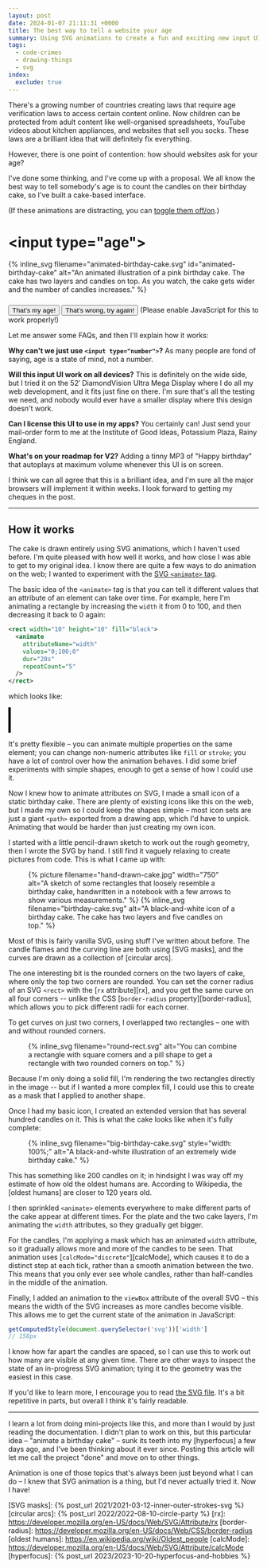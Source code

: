 ```yaml
---
layout: post
date: 2024-01-07 21:11:31 +0000
title: The best way to tell a website your age
summary: Using SVG animations to create a fun and exciting new input UI.
tags:
  - code-crimes
  - drawing-things
  - svg
index:
  exclude: true
---
```

There's a growing number of countries creating laws that require age verification laws to access certain content online.
Now children can be protected from adult content like well-organised spreadsheets, YouTube videos about kitchen appliances, and websites that sell you socks.
These laws are a brilliant idea that will definitely fix everything.

However, there is one point of contention: how should websites ask for your age?

I've done some thinking, and I've come up with a proposal.
We all know the best way to tell somebody's age is to count the candles on their birthday cake, so I've built a cake-based interface.

<style type="x-text/scss">
  $width: calc(100vw - 3 * #{$default-padding} - env(safe-area-inset-left) - env(safe-area-inset-right) - 6px);

  #cakeInput {

    /* Imagine we want a layout like this, where W is the full width of
     * the window, T is the text, and C is the cake.
     *
     *      WWWWWWWWWWWW|WWWWWWWWWWWW
     *          TTTTTTTT|TTTTTTTT
     *       CCCCCCCCCCC|CCCCCCCCCCC
     *
     * By default, the cake will be aligned flush left with the text:
     *
     *      WWWWWWWWWWWW|WWWWWWWWWWWW
     *          TTTTTTTT|TTTTTTTT
     *          CCCCCCCCCCC|CCCCCCCCCCC
     *
     * But we want it pushing against the left-hand side of the window.
     * Then we work out the margin we need to push it left by by taking
     * the difference of half the width of the cake, and half the width
     * of the text.
     *
     *      WWWWWWWWWWWW|WWWWWWWWWWWW
     *          TTTTTTTT|TTTTTTTT
     *          ^^^^^^^^
     *           = 50%
     *
     *       CCCCCCCCCCC|CCCCCCCCCCC
     *       ^^^^^^^^^^^
     *        = #{$width} / 2
     *
     */

    width: $width;
    margin-left:  calc(-1 * (#{$width} / 2 - 50%));
    background: #ff00d022;
    border: 3px solid #ff00d0;
    border-radius: 10px;
    text-align: center;
    font-family: 'Comic Sans MS', 'Comic Sans', sans-serif;
    color: #ff00d0;
    padding-bottom: 1em;
    padding-left: $default-padding;
    overflow: scroll;

    display: inline-block;

    h1 {
      color: #ff00d0;
    }

    @media screen and (max-width: $max-width + $default-padding * 2) {
      margin-left:  0;
      margin-right: 0;
    }

    button {
      background: #ff00d0;
      color: white;
      font-size: 1.2em;
      border-radius: 10px;
      padding: 3px 10px;
      border: 3px solid #ff00d0;
      font-family: 'Comic Sans MS', 'Comic Sans', sans-serif;
    }

    button:active {
      translate: 0 3px;
    }
  }
</style>

<p id="reducedMotionWarning">
  (If these animations are distracting, you can <a onclick="script:toggleAllAnimations()" style="cursor: pointer; text-decoration: underline">toggle them off/on</a>.)
</p>

<div id="cakeInput">
  <h1>&lt;input type="age"&gt;</h1>

  {%
    inline_svg
    filename="animated-birthday-cake.svg"
    id="animated-birthday-cake"
    alt="An animated illustration of a pink birthday cake. The cake has two layers and candles on top. As you watch, the cake gets wider and the number of candles increases."
  %}

  <h3 id="age">
  </h3>

  <button onclick="script:document.querySelector('svg').pauseAnimations();">
    That’s my age!
  </button>

  <button onclick="script:restartAnimation();">
    That’s wrong, try again!
  </button>

  <noscript>
    (Please enable JavaScript for this to work properly!)
  </noscript>
</div>

<script>
  function restartAnimation() {
    const currentSvg = document.querySelector('svg#animated-birthday-cake');

    const newSvg = currentSvg.cloneNode(true);  /* deep = true */

    currentSvg.after(newSvg);
    currentSvg.remove();
  }

  function getCurrentAge() {
    const width = getComputedStyle(document.querySelector('svg#animated-birthday-cake'))['width'];
    const pixels = Number(width.replace(/px/, ''));

    const candleCount = Math.floor((pixels - 50) / 2 / 10) - 2;

    if (candleCount <= 1) {
      document.querySelector("#age").innerHTML = "You were only just born!";
    } else {
      document.querySelector("#age").innerHTML = `You are ${candleCount} years old!`;
    }
  }

  function toggleAllAnimations() {
    document.querySelectorAll("svg").forEach(svg => svg.pauseAnimations());
  }

  window.onload = function() {
    const isReduced =
      window.matchMedia(`(prefers-reduced-motion: reduce)`) === true |
      window.matchMedia(`(prefers-reduced-motion: reduce)`).matches === true;

    if (!!isReduced) {
      toggleAllAnimations();
      document.querySelector("#reducedMotionWarning").innerHTML = "(You have the “prefers reduced motion” setting, so I’ve disabled the animations. If you want to see them, you can <a onclick=\"script:toggleAllAnimations()\" style=\"cursor: pointer; text-decoration: underline;\">toggle them on/off</a>.)"
    }

    window.setInterval(getCurrentAge, 10);
  }
</script>

Let me answer some FAQs, and then I'll explain how it works:

**Why can't we just use `<input type="number">`?**
As many people are fond of saying, age is a state of mind, not a number.

**Will this input UI work on all devices?**
This is definitely on the wide side, but I tried it on the 52′ DiamondVision Ultra Mega Display where I do all my web development, and it fits just fine on there.
I'm sure that's all the testing we need, and nobody would ever have a smaller display where this design doesn't work.

**Can I license this UI to use in my apps?**
You certainly can!
Just send your mail-order form to me at the Institute of Good Ideas, Potassium Plaza, Rainy England.

**What's on your roadmap for V2?**
Adding a tinny MP3 of "Happy birthday" that autoplays at maximum volume whenever this UI is on screen.

I think we can all agree that this is a brilliant idea, and I'm sure all the major browsers will implement it within weeks.
I look forward to getting my cheques in the post.

[trunarla]: https://www.instagram.com/mewtru/

---

## How it works

The cake is drawn entirely using SVG animations, which I haven't used before.
I'm quite pleased with how well it works, and how close I was able to get to my original idea.
I know there are quite a few ways to do animation on the web; I wanted to experiment with the [SVG `<animate>` tag][animate].

The basic idea of the `<animate>` tag is that you can tell it different values that an attribute of an element can take over time.
For example, here I'm animating a rectangle by increasing the `width` it from 0 to 100, and then decreasing it back to 0 again:

```xml
<rect width="10" height="10" fill="black">
  <animate
    attributeName="width"
    values="0;100;0"
    dur="20s"
    repeatCount="5"
  />
</rect>
```

which looks like:

<svg xmlns="http://www.w3.org/2000/svg" xmlns:xlink="http://www.w3.org/1999/xlink" viewBox="0 0 100 10" width="100%">
  <rect width="100" height="100" fill="black">
    <animate
      attributeName="width"
      values="0;100;0"
      dur="20s"
      repeatCount="indefinite"
    />
  </rect>
</svg>

It's pretty flexible – you can animate multiple properties on the same element; you can change non-numeric attributes like `fill` or `stroke`; you have a lot of control over how the animation behaves.
I did some brief experiments with simple shapes, enough to get a sense of how I could use it.

Now I knew how to animate attributes on SVG, I made a small icon of a static birthday cake.
There are plenty of existing icons like this on the web, but I made my own so I could keep the shapes simple – most icon sets are just a giant `<path>` exported from a drawing app, which I'd have to unpick.
Animating that would be harder than just creating my own icon.

I started with a little pencil-drawn sketch to work out the rough geometry, then I wrote the SVG by hand.
I still find it vaguely relaxing to create pictures from code.
This is what I came up with:

<style type="x-text/scss">
  #two_columns {
    display: grid;
    grid-template-columns: 2fr 1fr;
    grid-gap: $default-grid-gap;
    align-items: center;
  }
</style>

<figure id="two_columns">
  {%
    picture
    filename="hand-drawn-cake.jpg"
    width="750"
    alt="A sketch of some rectangles that loosely resemble a birthday cake, handwritten in a notebook with a few arrows to show various measurements."
  %}
  {%
    inline_svg
    filename="birthday-cake.svg"
    alt="A black-and-white icon of a birthday cake. The cake has two layers and five candles on top."
  %}
</figure>

Most of this is fairly vanilla SVG, using stuff I've written about before.
The candle flames and the curving line are both using [SVG masks], and the curves are drawn as a collection of [circular arcs].

The one interesting bit is the rounded corners on the two layers of cake, where only the top two corners are rounded.
You can set the corner radius of an SVG `<rect>` with the [`rx` attribute][rx], and you get the same curve on all four corners -- unlike the CSS [`border-radius` property][border-radius], which allows you to pick different radii for each corner.

To get curves on just two corners, I overlapped two rectangles – one with and without rounded corners.

<figure>
  {%
    inline_svg
    filename="round-rect.svg"
    alt="You can combine a rectangle with square corners and a pill shape to get a rectangle with two rounded corners on top."
  %}
</figure>

Because I'm only doing a solid fill, I'm rendering the two rectangles directly in the image -- but if I wanted a more complex fill, I could use this to create as a mask that I applied to another shape.

Once I had my basic icon, I created an extended version that has several hundred candles on it.
This is what the cake looks like when it's fully complete:

<figure class="wide_img">
  {%
    inline_svg
    filename="big-birthday-cake.svg"
    style="width: 100%;"
    alt="A black-and-white illustration of an extremely wide birthday cake."
  %}
</figure>

This has something like 200 candles on it; in hindsight I was way off my estimate of how old the oldest humans are.
According to Wikipedia, the [oldest humans] are closer to 120 years old.

I then sprinkled `<animate>` elements everywhere to make different parts of the cake appear at different times.
For the plate and the two cake layers, I'm animating the `width` attributes, so they gradually get bigger.

For the candles, I'm applying a mask which has an animated `width` attribute, so it gradually allows more and more of the candles to be seen.
That animation uses [`calcMode="discrete"`][calcMode], which causes it to do a distinct step at each tick, rather than a smooth animation between the two.
This means that you only ever see whole candles, rather than half-candles in the middle of the animation.

Finally, I added an animation to the `viewBox` attribute of the overall SVG – this means the width of the SVG increases as more candles become visible.
This allows me to get the current state of the animation in JavaScript:

```javascript
getComputedStyle(document.querySelector('svg'))['width']
// 158px
```

I know how far apart the candles are spaced, so I can use this to work out how many are visible at any given time.
There are other ways to inspect the state of an in-progress SVG animation; tying it to the geometry was the easiest in this case.

If you'd like to learn more, I encourage you to read <a href="https://github.com/alexwlchan/alexwlchan.net/blob/main/src/_images/2024/animated-birthday-cake.svg">the SVG file</a>.
It's a bit repetitive in parts, but overall I think it's fairly readable.

---

I learn a lot from doing mini-projects like this, and more than I would by just reading the documentation.
I didn't plan to work on this, but this particular idea – "animate a birthday cake" – sunk its teeth into my [hyperfocus] a few days ago, and I've been thinking about it ever since.
Posting this article will let me call the project "done" and move on to other things.

Animation is one of those topics that's always been just beyond what I can do – I knew that SVG animation is a thing, but I'd never actually tried it.
Now I have!

[animate]: https://developer.mozilla.org/en-US/docs/Web/SVG/Element/animate
[SVG masks]: {% post_url 2021/2021-03-12-inner-outer-strokes-svg %}
[circular arcs]: {% post_url 2022/2022-08-10-circle-party %}
[rx]: https://developer.mozilla.org/en-US/docs/Web/SVG/Attribute/rx
[border-radius]: https://developer.mozilla.org/en-US/docs/Web/CSS/border-radius
[oldest humans]: https://en.wikipedia.org/wiki/Oldest_people
[calcMode]: https://developer.mozilla.org/en-US/docs/Web/SVG/Attribute/calcMode
[hyperfocus]: {% post_url 2023/2023-10-20-hyperfocus-and-hobbies %}
